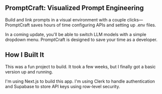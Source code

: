 ## PromptCraft: Visualized Prompt Engineering

Build and link prompts in a visual environment with a couple clicks—PromptCraft saves hours of time configuring APIs and setting up .env files.

In a coming update, you'll be able to switch LLM models with a simple dropdown menu. PromptCraft is designed to save your time as a developer.

## How I Built It

This was a fun project to build. It took a few weeks, but I finally got a basic version up and running.

I'm using Next.js to build this app. I'm using Clerk to handle authentication and Supabase to store API keys using row-level security.
